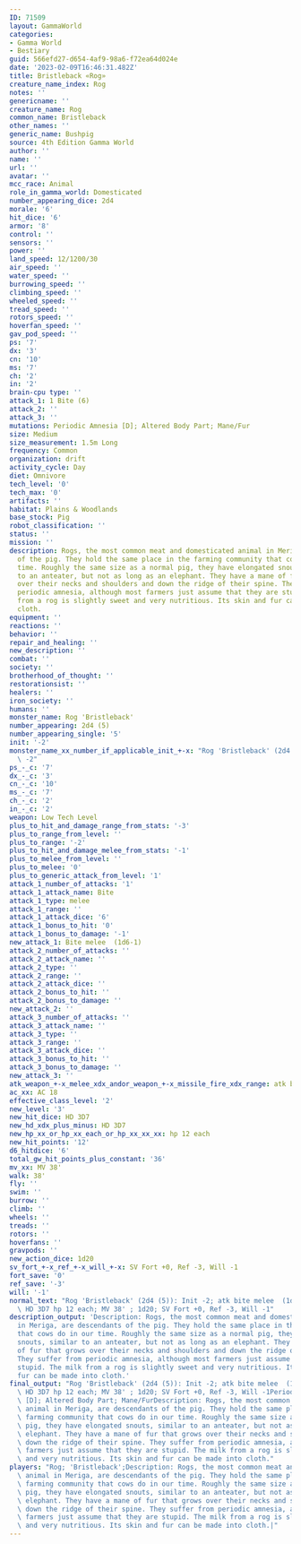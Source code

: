 ```yaml
---
ID: 71509
layout: GammaWorld
categories:
- Gamma World
- Bestiary
guid: 566efd27-d654-4af9-98a6-f72ea64d024e
date: '2023-02-09T16:46:31.482Z'
title: Bristleback «Rog»
creature_name_index: Rog
notes: ''
genericname: ''
creature_name: Rog
common_name: Bristleback
other_names: ''
generic_name: Bushpig
source: 4th Edition Gamma World
author: ''
name: ''
url: ''
avatar: ''
mcc_race: Animal
role_in_gamma_world: Domesticated
number_appearing_dice: 2d4
morale: '6'
hit_dice: '6'
armor: '8'
control: ''
sensors: ''
power: ''
land_speed: 12/1200/30
air_speed: ''
water_speed: ''
burrowing_speed: ''
climbing_speed: ''
wheeled_speed: ''
tread_speed: ''
rotors_speed: ''
hoverfan_speed: ''
gav_pod_speed: ''
ps: '7'
dx: '3'
cn: '10'
ms: '7'
ch: '2'
in: '2'
brain-cpu type: ''
attack_1: 1 Bite (6)
attack_2: ''
attack_3: ''
mutations: Periodic Amnesia [D]; Altered Body Part; Mane/Fur
size: Medium
size_measurement: 1.5m Long
frequency: Common
organization: drift
activity_cycle: Day
diet: Omnivore
tech_level: '0'
tech_max: '0'
artifacts: ''
habitat: Plains & Woodlands
base_stock: Pig
robot_classification: ''
status: ''
mission: ''
description: Rogs, the most common meat and domesticated animal in Meriga, are descendants
  of the pig. They hold the same place in the farming community that cows do in our
  time. Roughly the same size as a normal pig, they have elongated snouts, similar
  to an anteater, but not as long as an elephant. They have a mane of fur that grows
  over their necks and shoulders and down the ridge of their spine. They suffer from
  periodic amnesia, although most farmers just assume that they are stupid. The milk
  from a rog is slightly sweet and very nutritious. Its skin and fur can be made into
  cloth.
equipment: ''
reactions: ''
behavior: ''
repair_and_healing: ''
new_description: ''
combat: ''
society: ''
brotherhood_of_thought: ''
restorationsist: ''
healers: ''
iron_society: ''
humans: ''
monster_name: Rog 'Bristleback'
number_appearing: 2d4 (5)
number_appearing_single: '5'
init: '-2'
monster_name_xx_number_if_applicable_init_+-x: "Rog 'Bristleback' (2d4 (5)): Init\
  \ -2"
ps_-_c: '7'
dx_-_c: '3'
cn_-_c: '10'
ms_-_c: '7'
ch_-_c: '2'
in_-_c: '2'
weapon: Low Tech Level
plus_to_hit_and_damage_range_from_stats: '-3'
plus_to_range_from_level: ''
plus_to_range: '-2'
plus_to_hit_and_damage_melee_from_stats: '-1'
plus_to_melee_from_level: ''
plus_to_melee: '0'
plus_to_generic_attack_from_level: '1'
attack_1_number_of_attacks: '1'
attack_1_attack_name: Bite
attack_1_type: melee
attack_1_range: ''
attack_1_attack_dice: '6'
attack_1_bonus_to_hit: '0'
attack_1_bonus_to_damage: '-1'
new_attack_1: Bite melee  (1d6-1)
attack_2_number_of_attacks: ''
attack_2_attack_name: ''
attack_2_type: ''
attack_2_range: ''
attack_2_attack_dice: ''
attack_2_bonus_to_hit: ''
attack_2_bonus_to_damage: ''
new_attack_2: ''
attack_3_number_of_attacks: ''
attack_3_attack_name: ''
attack_3_type: ''
attack_3_range: ''
attack_3_attack_dice: ''
attack_3_bonus_to_hit: ''
attack_3_bonus_to_damage: ''
new_attack_3: ''
atk_weapon_+-x_melee_xdx_andor_weapon_+-x_missile_fire_xdx_range: atk bite melee  (1d6-1)
ac_xx: AC 18
effective_class_level: '2'
new_level: '3'
new_hit_dice: HD 3D7
new_hd_xdx_plus_minus: HD 3D7
new_hp_xx_or_hp_xx_each_or_hp_xx_xx_xx: hp 12 each
new_hit_points: '12'
d6_hitdice: '6'
total_gw_hit_points_plus_constant: '36'
mv_xx: MV 38'
walk: 38'
fly: ''
swim: ''
burrow: ''
climb: ''
wheels: ''
treads: ''
rotors: ''
hoverfans: ''
gravpods: ''
new_action_dice: 1d20
sv_fort_+-x_ref_+-x_will_+-x: SV Fort +0, Ref -3, Will -1
fort_save: '0'
ref_save: '-3'
will: '-1'
normal_text: "Rog 'Bristleback' (2d4 (5)): Init -2; atk bite melee  (1d6-1); AC 18;\
  \ HD 3D7 hp 12 each; MV 38' ; 1d20; SV Fort +0, Ref -3, Will -1"
description_output: 'Description: Rogs, the most common meat and domesticated animal
  in Meriga, are descendants of the pig. They hold the same place in the farming community
  that cows do in our time. Roughly the same size as a normal pig, they have elongated
  snouts, similar to an anteater, but not as long as an elephant. They have a mane
  of fur that grows over their necks and shoulders and down the ridge of their spine.
  They suffer from periodic amnesia, although most farmers just assume that they are
  stupid. The milk from a rog is slightly sweet and very nutritious. Its skin and
  fur can be made into cloth.'
final_output: "Rog 'Bristleback' (2d4 (5)): Init -2; atk bite melee  (1d6-1); AC 18;\
  \ HD 3D7 hp 12 each; MV 38' ; 1d20; SV Fort +0, Ref -3, Will -1Periodic Amnesia\
  \ [D]; Altered Body Part; Mane/FurDescription: Rogs, the most common meat and domesticated\
  \ animal in Meriga, are descendants of the pig. They hold the same place in the\
  \ farming community that cows do in our time. Roughly the same size as a normal\
  \ pig, they have elongated snouts, similar to an anteater, but not as long as an\
  \ elephant. They have a mane of fur that grows over their necks and shoulders and\
  \ down the ridge of their spine. They suffer from periodic amnesia, although most\
  \ farmers just assume that they are stupid. The milk from a rog is slightly sweet\
  \ and very nutritious. Its skin and fur can be made into cloth."
players: "Rog; 'Bristleback';Description: Rogs, the most common meat and domesticated\
  \ animal in Meriga, are descendants of the pig. They hold the same place in the\
  \ farming community that cows do in our time. Roughly the same size as a normal\
  \ pig, they have elongated snouts, similar to an anteater, but not as long as an\
  \ elephant. They have a mane of fur that grows over their necks and shoulders and\
  \ down the ridge of their spine. They suffer from periodic amnesia, although most\
  \ farmers just assume that they are stupid. The milk from a rog is slightly sweet\
  \ and very nutritious. Its skin and fur can be made into cloth.|"
---
```

</br>